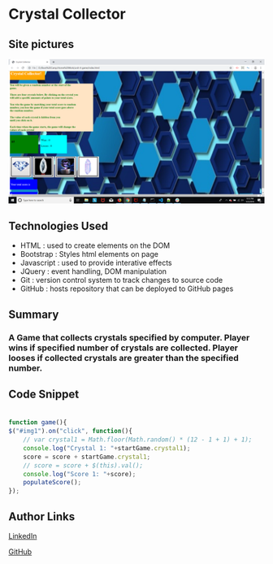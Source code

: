 # Crystal Collector

## Site pictures
![Site](image.jpg)

## Technologies Used
- HTML : used to create elements on the DOM
- Bootstrap  : Styles html elements on page
- Javascript : used to provide interative effects
- JQuery : event handling, DOM manipulation
- Git : version control system to track changes to source code
- GitHub : hosts repository that can be deployed to GitHub pages

## Summary
### A Game that collects crystals specified by computer. Player wins if specified number of crystals are collected. Player looses if collected crystals are greater than the specified number.

## Code Snippet
```Javascript

function game(){
$("#img1").on("click", function(){
    // var crystal1 = Math.floor(Math.random() * (12 - 1 + 1) + 1);
    console.log("Crystal 1: "+startGame.crystal1);
    score = score + startGame.crystal1;
    // score = score + $(this).val();
    console.log("Score 1: "+score);   
    populateScore();
});
```


## Author Links
[LinkedIn](https://www.linkedin.com/in/mahisha-gunasekaran-0a780a88/)

[GitHub](https://github.com/Mahi-Mani)

